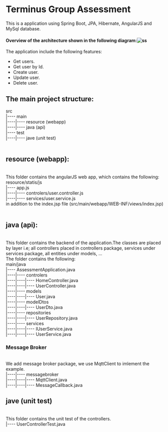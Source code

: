 # Terminus Group Assessment

This is a application using Spring Boot, JPA, Hibernate, AngularJS and MySql database.

#### Overview of the architecture shown in the following diagram:![ss](https://user-images.githubusercontent.com/105771635/184163596-69cc52b6-7e65-40c1-9b10-fc844296c6a6.jpg)


The application include the following features:
- Get users.
- Get user by Id.
- Create user.
- Update user.
- Delete user.

## The main project structure:

src
<br />|---- main
<br />|----|---- resource (webapp)
<br />|----|---- java (api)
<br />|---- test
<br />|----|---- jave (unit test)
<br />
<br />
## resource (webapp):
<br />This folder contains the angularJS web app, which contains the following:
<br />resource/statis/js
<br />|---- app.js
<br />|----|---- controlers/user.controller.js
<br />|----|---- services/user.service.js
<br /> in addition to the index.jsp file (src/main/webapp/WEB-INF/views/index.jsp)
<br />
<br />
## java (api):
<br />This folder contains the backend of the application.The classes are placed by layer i.e; all controllers placed in controllers package, services under services package, all entities under models, ...
<br />The folder contains the following:
<br />main/java
<br />|---- AssessmentApplication.java
<br />|----|---- controlers
<br />|----|----|---- HomeController.java
<br />|----|----|---- UserController.java
<br />|----|---- models
<br />|----|----|---- User.java
<br />|----|---- modelDtos
<br />|----|----|---- UserDto.java
<br />|----|---- repositories
<br />|----|----|---- UserRepository.java
<br />|----|---- services
<br />|----|----|---- IUserService.java
<br />|----|----|---- UserService.java
<br />
### Message Broker
<br /> We add message broker package, we use MqttClient to imlement the example.
<br />|----|---- messagebroker
<br />|----|----|---- MqttClient.java
<br />|----|----|---- MessageCallback.java
## jave (unit test)
<br /> This folder contains the unit test of the controllers.
<br />|---- UserControllerTest.java
<br />
<br />

